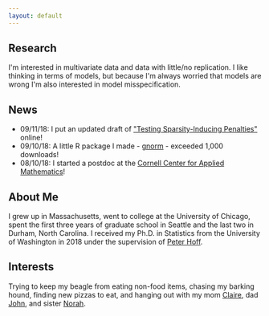 ```yaml
---
layout: default
---
```


Research
-------

I'm interested in multivariate data and data with little/no replication. I like thinking in terms of models, but because I'm always worried that models are wrong I'm also interested in model misspecification. 

## News
* 09/11/18: I put an updated draft of ["Testing Sparsity-Inducing Penalties"](https://arxiv.org/pdf/1712.06230.pdf) online!
* 09/10/18: A little R package I made - [gnorm](https://cran.r-project.org/web/packages/gnorm/index.html) - exceeded 1,000 downloads!
* 08/10/18: I started a postdoc at the [Cornell Center for Applied Mathematics](http://www.cam.cornell.edu/cam/people/postdocs-visitors.cfm)!


## About Me

I grew up in Massachusetts, went to college at the University of Chicago, spent the first three years of graduate school in Seattle and the last two in Durham, North Carolina. I received my Ph.D. in Statistics from the University of Washington in 2018 under the supervision of [Peter Hoff](https://pdhoff.github.io).

## Interests

Trying to keep my beagle from eating non-food items, chasing my barking hound, finding new pizzas to eat, and hanging out with my mom [Claire](http://www.griffinink.com), dad [John](http://www.crai.com/expert/john-j-griffin), and sister [Norah](https://www.linkedin.com/in/norah-griffin-8451a4146).


